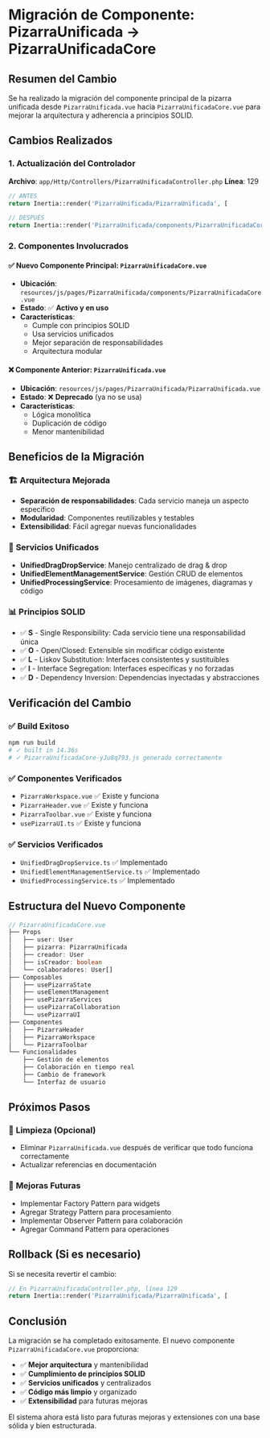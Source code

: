 # Migración de Componente: PizarraUnificada → PizarraUnificadaCore

## Resumen del Cambio

Se ha realizado la migración del componente principal de la pizarra unificada desde `PizarraUnificada.vue` hacia `PizarraUnificadaCore.vue` para mejorar la arquitectura y adherencia a principios SOLID.

## Cambios Realizados

### 1. Actualización del Controlador
**Archivo**: `app/Http/Controllers/PizarraUnificadaController.php`
**Línea**: 129

```php
// ANTES
return Inertia::render('PizarraUnificada/PizarraUnificada', [

// DESPUÉS  
return Inertia::render('PizarraUnificada/components/PizarraUnificadaCore', [
```

### 2. Componentes Involucrados

#### ✅ **Nuevo Componente Principal**: `PizarraUnificadaCore.vue`
- **Ubicación**: `resources/js/pages/PizarraUnificada/components/PizarraUnificadaCore.vue`
- **Estado**: ✅ **Activo y en uso**
- **Características**:
  - Cumple con principios SOLID
  - Usa servicios unificados
  - Mejor separación de responsabilidades
  - Arquitectura modular

#### ❌ **Componente Anterior**: `PizarraUnificada.vue`
- **Ubicación**: `resources/js/pages/PizarraUnificada/PizarraUnificada.vue`
- **Estado**: ❌ **Deprecado** (ya no se usa)
- **Características**:
  - Lógica monolítica
  - Duplicación de código
  - Menor mantenibilidad

## Beneficios de la Migración

### 🏗️ **Arquitectura Mejorada**
- **Separación de responsabilidades**: Cada servicio maneja un aspecto específico
- **Modularidad**: Componentes reutilizables y testables
- **Extensibilidad**: Fácil agregar nuevas funcionalidades

### 🔧 **Servicios Unificados**
- **UnifiedDragDropService**: Manejo centralizado de drag & drop
- **UnifiedElementManagementService**: Gestión CRUD de elementos
- **UnifiedProcessingService**: Procesamiento de imágenes, diagramas y código

### 📊 **Principios SOLID**
- ✅ **S** - Single Responsibility: Cada servicio tiene una responsabilidad única
- ✅ **O** - Open/Closed: Extensible sin modificar código existente
- ✅ **L** - Liskov Substitution: Interfaces consistentes y sustituibles
- ✅ **I** - Interface Segregation: Interfaces específicas y no forzadas
- ✅ **D** - Dependency Inversion: Dependencias inyectadas y abstracciones

## Verificación del Cambio

### ✅ **Build Exitoso**
```bash
npm run build
# ✓ built in 14.36s
# ✓ PizarraUnificadaCore-yJu8q793.js generado correctamente
```

### ✅ **Componentes Verificados**
- `PizarraWorkspace.vue` ✅ Existe y funciona
- `PizarraHeader.vue` ✅ Existe y funciona
- `PizarraToolbar.vue` ✅ Existe y funciona
- `usePizarraUI.ts` ✅ Existe y funciona

### ✅ **Servicios Verificados**
- `UnifiedDragDropService.ts` ✅ Implementado
- `UnifiedElementManagementService.ts` ✅ Implementado
- `UnifiedProcessingService.ts` ✅ Implementado

## Estructura del Nuevo Componente

```typescript
// PizarraUnificadaCore.vue
├── Props
│   ├── user: User
│   ├── pizarra: PizarraUnificada
│   ├── creador: User
│   ├── isCreador: boolean
│   └── colaboradores: User[]
├── Composables
│   ├── usePizarraState
│   ├── useElementManagement
│   ├── usePizarraServices
│   ├── usePizarraCollaboration
│   └── usePizarraUI
├── Componentes
│   ├── PizarraHeader
│   ├── PizarraWorkspace
│   └── PizarraToolbar
└── Funcionalidades
    ├── Gestión de elementos
    ├── Colaboración en tiempo real
    ├── Cambio de framework
    └── Interfaz de usuario
```

## Próximos Pasos

### 🔄 **Limpieza (Opcional)**
- Eliminar `PizarraUnificada.vue` después de verificar que todo funciona correctamente
- Actualizar referencias en documentación

### 🚀 **Mejoras Futuras**
- Implementar Factory Pattern para widgets
- Agregar Strategy Pattern para procesamiento
- Implementar Observer Pattern para colaboración
- Agregar Command Pattern para operaciones

## Rollback (Si es necesario)

Si se necesita revertir el cambio:

```php
// En PizarraUnificadaController.php, línea 129
return Inertia::render('PizarraUnificada/PizarraUnificada', [
```

## Conclusión

La migración se ha completado exitosamente. El nuevo componente `PizarraUnificadaCore.vue` proporciona:

- ✅ **Mejor arquitectura** y mantenibilidad
- ✅ **Cumplimiento de principios SOLID**
- ✅ **Servicios unificados** y centralizados
- ✅ **Código más limpio** y organizado
- ✅ **Extensibilidad** para futuras mejoras

El sistema ahora está listo para futuras mejoras y extensiones con una base sólida y bien estructurada. 